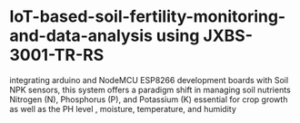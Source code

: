# IoT-based-soil-fertility-monitoring-and-data-analysis using JXBS-3001-TR-RS
integrating arduino and NodeMCU ESP8266 development boards with Soil NPK sensors, this system offers a paradigm shift in managing soil nutrients Nitrogen (N), Phosphorus (P), and Potassium (K) essential for crop growth as well as the PH level , moisture, temperature, and humidity
